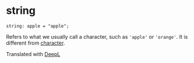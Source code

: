 # string

```
string: apple = "apple";
```

Refers to what we usually call a character, such as `'apple'` or `'orange'`. It is different from [character](/func/char).

Translated with [DeepL](https://www.deepl.com/translator)